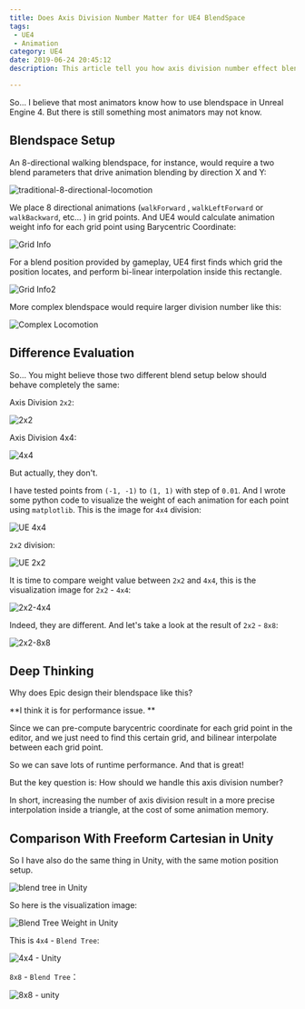 ```yaml
---
title: Does Axis Division Number Matter for UE4 BlendSpace
tags: 
 - UE4
 - Animation
category: UE4
date: 2019-06-24 20:45:12
description: This article tell you how axis division number effect blendspace in Unreal Engine 4. 

---
```




So... I believe that most animators know how to use blendspace in Unreal Engine 4. But there is still something most animators may not know. 



## Blendspace Setup



An 8-directional walking blendspace, for instance, would require a two blend parameters that drive animation blending by direction X and Y: 

![traditional-8-directional-locomotion](traditional-8-directional-locomotion.png)



We place 8 directional animations  (`walkForward` , `walkLeftForward` or `walkBackward`, etc... ) in grid points. And UE4 would calculate animation weight info for each grid point using Barycentric Coordinate: 

![Grid Info](barycentricCoordinates.png)



For a blend position provided by gameplay, UE4 first finds which grid the position locates, and perform bi-linear interpolation inside this rectangle. 

![Grid Info2](gridPoint-info.png)



More complex blendspace would require larger division number like this: 

![Complex Locomotion](complex-8-directional-locomotion.png)



## Difference Evaluation

So... You might believe those two different blend setup below should behave completely the same: 

Axis Division `2x2`: 

![2x2](axis2x2.png)

Axis Division 4x4: 

![4x4](axis4x4.png)

But actually, they don't. 

I have tested points from `(-1, -1)` to `(1, 1)` with step of `0.01`. And I wrote some python code to visualize the weight of each animation for each point using `matplotlib`. This is the image for `4x4` division: 

![UE 4x4](UE4_4x4.png)

`2x2` division: 

![UE 2x2](UE_2x2.png)

It is time to compare weight value between `2x2` and `4x4`, this is the visualization image for `2x2` - `4x4`: 

![2x2-4x4](2x2-4x4.png)

Indeed, they are different. And let's take a look at the result of `2x2` - `8x8`: 

![2x2-8x8](2x2-8x8.png)



## Deep Thinking

Why does Epic design their blendspace like this? 

**I think it is for performance issue. **

Since we can pre-compute barycentric coordinate for each grid point in the editor, and we just need to find this certain grid, and bilinear interpolate between each grid point. 

So we can save lots of runtime performance. And that is great! 

But the key question is: How should we handle this axis division number? 

In short, increasing the number of axis division result in a more precise interpolation inside a triangle, at the cost of some animation memory. 



## Comparison With Freeform Cartesian in Unity

So I have also do the same thing in Unity, with the same motion position setup.  

![blend tree in Unity](BlendTreeInUnity.png)

So here is the visualization image: 

![Blend Tree Weight in Unity](blendtreeweightinunity.png)

This is `4x4` - `Blend Tree`: 

![4x4 - Unity](4x4-Unity.png)

`8x8` - `Blend Tree`：

![8x8 - unity](8x8-unity.png)